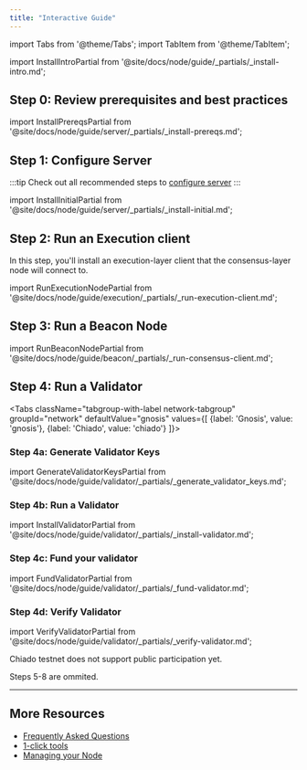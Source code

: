 ```yaml
---
title: "Interactive Guide"
---
```


import Tabs from '@theme/Tabs';
import TabItem from '@theme/TabItem';

<div className='install'>

import InstallIntroPartial from '@site/docs/node/guide/_partials/_install-intro.md';

<InstallIntroPartial />

<div className='hide-tabs'>

## Step 0: Review prerequisites and best practices

import InstallPrereqsPartial from '@site/docs/node/guide/server/_partials/_install-prereqs.md';

<InstallPrereqsPartial />

## Step 1: Configure Server

:::tip
Check out all recommended steps to [configure server](./configure-server.md)
:::

import InstallInitialPartial from '@site/docs/node/guide/server/_partials/_install-initial.md';

<InstallInitialPartial />

## Step 2: Run an Execution client

In this step, you'll install an execution-layer client that the consensus-layer node will connect to.

import RunExecutionNodePartial from '@site/docs/node/guide/execution/_partials/_run-execution-client.md';

<RunExecutionNodePartial />

## Step 3: Run a Beacon Node

import RunBeaconNodePartial from '@site/docs/node/guide/beacon/_partials/_run-consensus-client.md';

<RunBeaconNodePartial />

## Step 4: Run a Validator

<Tabs className="tabgroup-with-label network-tabgroup" groupId="network" defaultValue="gnosis" values={[
    {label: 'Gnosis', value: 'gnosis'},
    {label: 'Chiado', value: 'chiado'}
]}>
    <TabItem value="gnosis">
        <div>

### Step 4a: Generate Validator Keys

import GenerateValidatorKeysPartial from '@site/docs/node/guide/validator/_partials/_generate_validator_keys.md';



<GenerateValidatorKeysPartial />

### Step 4b: Run a Validator

import InstallValidatorPartial from '@site/docs/node/guide/validator/_partials/_install-validator.md';

<InstallValidatorPartial />

### Step 4c: Fund your validator

import FundValidatorPartial from '@site/docs/node/guide/validator/_partials/_fund-validator.md';

<FundValidatorPartial />


### Step 4d: Verify Validator

import VerifyValidatorPartial from '@site/docs/node/guide/validator/_partials/_verify-validator.md';

<VerifyValidatorPartial />
        </div>
    </TabItem>
    <TabItem value="chiado">
        <div>
            <p>Chiado testnet does not support public participation yet.</p>
            <p>Steps 5-8 are ommited.</p>
        </div>
    </TabItem>
</Tabs>


</div>
</div>

-------

## More Resources
- [Frequently Asked Questions](../faq.md)
- [1-click tools](../tools/)
- [Managing your Node](../management/)